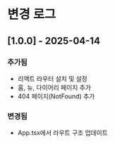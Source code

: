 # 변경 로그

## [1.0.0] - 2025-04-14

### 추가됨
- 리액트 라우터 설치 및 설정
- 홈, 뉴, 다이어리 페이지 추가
- 404 페이지(NotFound) 추가

### 변경됨
- App.tsx에서 라우트 구조 업데이트
